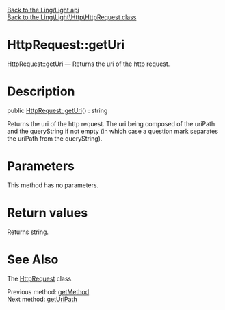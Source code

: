 [Back to the Ling/Light api](https://github.com/lingtalfi/Light/blob/master/doc/api/Ling/Light.md)<br>
[Back to the Ling\Light\Http\HttpRequest class](https://github.com/lingtalfi/Light/blob/master/doc/api/Ling/Light/Http/HttpRequest.md)


HttpRequest::getUri
================



HttpRequest::getUri — Returns the uri of the http request.




Description
================


public [HttpRequest::getUri](https://github.com/lingtalfi/Light/blob/master/doc/api/Ling/Light/Http/HttpRequest/getUri.md)() : string




Returns the uri of the http request.
The uri being composed of the uriPath and the queryString if not empty (in which
case a question mark separates the uriPath from the queryString).




Parameters
================

This method has no parameters.


Return values
================

Returns string.








See Also
================

The [HttpRequest](https://github.com/lingtalfi/Light/blob/master/doc/api/Ling/Light/Http/HttpRequest.md) class.

Previous method: [getMethod](https://github.com/lingtalfi/Light/blob/master/doc/api/Ling/Light/Http/HttpRequest/getMethod.md)<br>Next method: [getUriPath](https://github.com/lingtalfi/Light/blob/master/doc/api/Ling/Light/Http/HttpRequest/getUriPath.md)<br>

